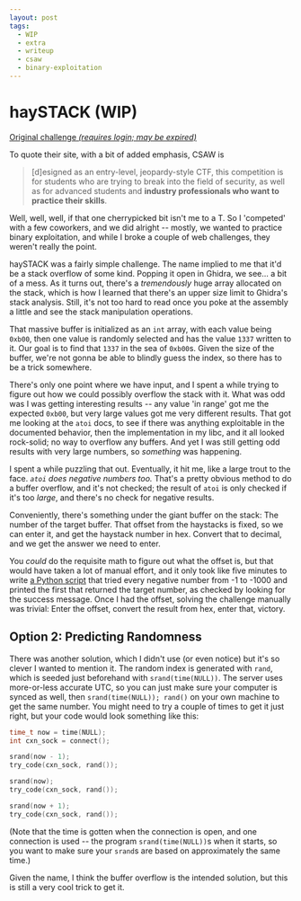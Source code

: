 ```yaml
---
layout: post
tags:
  - WIP
  - extra
  - writeup
  - csaw
  - binary-exploitation
---
```


# haySTACK (WIP)

[Original challenge *(requires login; may be expired)*](https://ctf.csaw.io/challenges#haySTACK-29)

To quote their site, with a bit of added emphasis, CSAW is

> [d]esigned as an entry-level, jeopardy-style CTF, this competition is for students who are trying to break into the field of security, as well as for advanced students and **industry professionals who want to practice their skills**. 

Well, well, well, if that one cherrypicked bit isn't me to a T.
So I 'competed' with a few coworkers, and we did alright -- mostly, we wanted to practice binary exploitation, and while I broke a couple of web challenges, they weren't really the point.

haySTACK was a fairly simple challenge.
The name implied to me that it'd be a stack overflow of some kind.
Popping it open in Ghidra, we see... a bit of a mess.
As it turns out, there's a _tremendously_ huge array allocated on the stack, which is how I learned that there's an upper size limit to Ghidra's stack analysis.
Still, it's not too hard to read once you poke at the assembly a little and see the stack manipulation operations.

That massive buffer is initialized as an `int` array, with each value being `0xb00`, then one value is randomly selected and has the value `1337` written to it.
Our goal is to find that `1337` in the sea of `0xb00`s.
Given the size of the buffer, we're not gonna be able to blindly guess the index, so there has to be a trick somewhere.

There's only one point where we have input, and I spent a while trying to figure out how we could possibly overflow the stack with it.
What was odd was I was getting interesting results -- any value 'in range' got me the expected `0xb00`, but very large values got me very different results.
That got me looking at the `atoi` docs, to see if there was anything exploitable in the documented behavior, then the implementation in my libc, and it all looked rock-solid; no way to overflow any buffers.
And yet I was still getting odd results with very large numbers, so *something* was happening.

I spent a while puzzling that out.
Eventually, it hit me, like a large trout to the face.
*`atoi` does negative numbers too.*
That's a pretty obvious method to do a buffer overflow, and it's not checked; the result of `atoi` is only checked if it's too *large*, and there's no check for negative results.

Conveniently, there's something under the giant buffer on the stack:
The number of the target buffer.
That offset from the haystacks is fixed, so we can enter it, and get the haystack number in hex.
Convert that to decimal, and we get the answer we need to enter.

You *could* do the requisite math to figure out what the offset is, but that would have taken a lot of manual effort, and it only took like five minutes to write [a Python script](./search.py) that tried every negative number from -1 to -1000 and printed the first that returned the target number, as checked by looking for the success message.
Once I had the offset, solving the challenge manually was trivial:
Enter the offset, convert the result from hex, enter that, victory.

## Option 2: Predicting Randomness

There was another solution, which I didn't use (or even notice) but it's so clever I wanted to mention it.
The random index is generated with `rand`, which is seeded just beforehand with `srand(time(NULL))`.
The server uses more-or-less accurate UTC, so you can just make sure your computer is synced as well, then `srand(time(NULL)); rand()` on your own machine to get the same number.
You might need to try a couple of times to get it just right, but your code would look something like this:

```c
time_t now = time(NULL);
int cxn_sock = connect();

srand(now - 1);
try_code(cxn_sock, rand());

srand(now);
try_code(cxn_sock, rand());

srand(now + 1);
try_code(cxn_sock, rand());
```

(Note that the time is gotten when the connection is open, and one connection is used -- the program `srand(time(NULL))`s when it starts, so you want to make sure your `srand`s are based on approximately the same time.)

Given the name, I think the buffer overflow is the intended solution, but this is still a very cool trick to get it.
